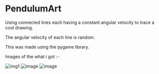 # PendulumArt
Using connected lines each having a constant angular velocity to trace a cool drawing.

The angular velocity of each line is random.

This was made using the pygame library.

Images of the what i got :-

![img1](https://user-images.githubusercontent.com/73064360/119468223-dd786900-bd63-11eb-96f2-0018c0486933.png)
![image](https://user-images.githubusercontent.com/73064360/119468582-3811c500-bd64-11eb-896d-349eac21ab5c.png)
![image](https://user-images.githubusercontent.com/73064360/119469250-cb4afa80-bd64-11eb-91ba-abb6e7e8a04e.png)
